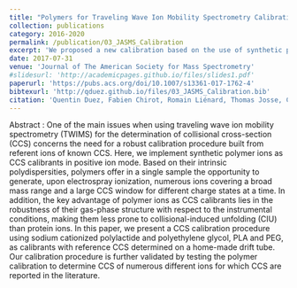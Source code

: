 ```yaml
---
title: "Polymers for Traveling Wave Ion Mobility Spectrometry Calibration"
collection: publications
category: 2016-2020
permalink: /publication/03_JASMS_Calibration
excerpt: 'We proposed a new calibration based on the use of synthetic polymers for determining collisional cross sections on traveling wave ion mobility spectrometry instruments.'
date: 2017-07-31
venue: 'Journal of The American Society for Mass Spectrometry'
#slidesurl: 'http://academicpages.github.io/files/slides1.pdf'
paperurl: 'https://pubs.acs.org/doi/10.1007/s13361-017-1762-4'
bibtexurl: 'http://qduez.github.io/files/03_JASMS_Calibration.bib'
citation: 'Quentin Duez, Fabien Chirot, Romain Liénard, Thomas Josse, ChangMin Choi, Olivier Coulembier, Philippe Dugourd, Jérôme Cornil, Pascal Gerbaux, Julien De Winter. (2017). &quot;Polymers for Traveling Wave Ion Mobility Spectrometry Calibration.&quot; <i>Journal of The American Society for Mass Spectrometry</i>. 28(11), 2483-2491.'
---
```

Abstract :
One of the main issues when using traveling wave ion mobility spectrometry (TWIMS) for the determination of collisional cross-section (CCS) concerns the need for a robust calibration procedure built from referent ions of known CCS. Here, we implement synthetic polymer ions as CCS calibrants in positive ion mode. Based on their intrinsic polydispersities, polymers offer in a single sample the opportunity to generate, upon electrospray ionization, numerous ions covering a broad mass range and a large CCS window for different charge states at a time. In addition, the key advantage of polymer ions as CCS calibrants lies in the robustness of their gas-phase structure with respect to the instrumental conditions, making them less prone to collisional-induced unfolding (CIU) than protein ions. In this paper, we present a CCS calibration procedure using sodium cationized polylactide and polyethylene glycol, PLA and PEG, as calibrants with reference CCS determined on a home-made drift tube. Our calibration procedure is further validated by testing the polymer calibration to determine CCS of numerous different ions for which CCS are reported in the literature.
